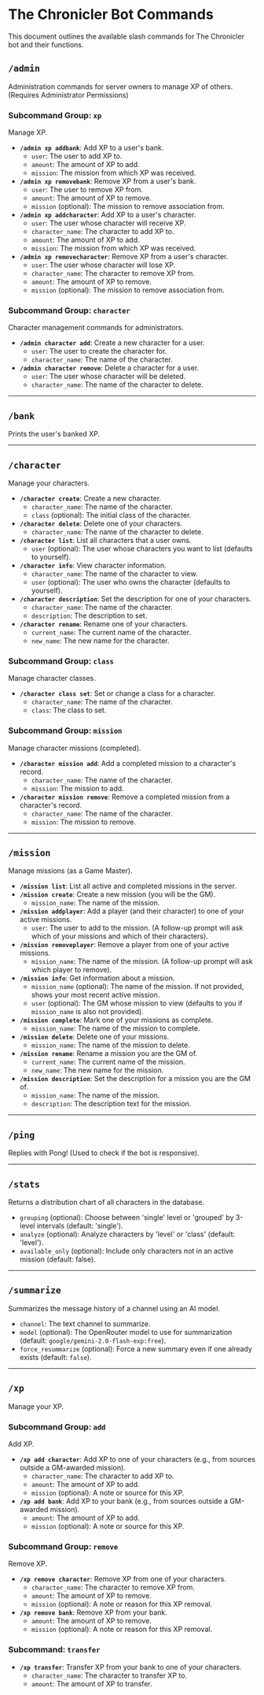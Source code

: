 # The Chronicler Bot Commands

This document outlines the available slash commands for The Chronicler bot and their functions.

## `/admin`
Administration commands for server owners to manage XP of others. (Requires Administrator Permissions)

### Subcommand Group: `xp`
Manage XP.
-   **`/admin xp addbank`**: Add XP to a user's bank.
    -   `user`: The user to add XP to.
    -   `amount`: The amount of XP to add.
    -   `mission`: The mission from which XP was received.
-   **`/admin xp removebank`**: Remove XP from a user's bank.
    -   `user`: The user to remove XP from.
    -   `amount`: The amount of XP to remove.
    -   `mission` (optional): The mission to remove association from.
-   **`/admin xp addcharacter`**: Add XP to a user's character.
    -   `user`: The user whose character will receive XP.
    -   `character_name`: The character to add XP to.
    -   `amount`: The amount of XP to add.
    -   `mission`: The mission from which XP was received.
-   **`/admin xp removecharacter`**: Remove XP from a user's character.
    -   `user`: The user whose character will lose XP.
    -   `character_name`: The character to remove XP from.
    -   `amount`: The amount of XP to remove.
    -   `mission` (optional): The mission to remove association from.

### Subcommand Group: `character`
Character management commands for administrators.
-   **`/admin character add`**: Create a new character for a user.
    -   `user`: The user to create the character for.
    -   `character_name`: The name of the character.
-   **`/admin character remove`**: Delete a character for a user.
    -   `user`: The user whose character will be deleted.
    -   `character_name`: The name of the character to delete.

---

## `/bank`
Prints the user's banked XP.

---

## `/character`
Manage your characters.

-   **`/character create`**: Create a new character.
    -   `character_name`: The name of the character.
    -   `class` (optional): The initial class of the character.
-   **`/character delete`**: Delete one of your characters.
    -   `character_name`: The name of the character to delete.
-   **`/character list`**: List all characters that a user owns.
    -   `user` (optional): The user whose characters you want to list (defaults to yourself).
-   **`/character info`**: View character information.
    -   `character_name`: The name of the character to view.
    -   `user` (optional): The user who owns the character (defaults to yourself).
-   **`/character description`**: Set the description for one of your characters.
    -   `character_name`: The name of the character.
    -   `description`: The description to set.
-   **`/character rename`**: Rename one of your characters.
    -   `current_name`: The current name of the character.
    -   `new_name`: The new name for the character.

### Subcommand Group: `class`
Manage character classes.
-   **`/character class set`**: Set or change a class for a character.
    -   `character_name`: The name of the character.
    -   `class`: The class to set.

### Subcommand Group: `mission`
Manage character missions (completed).
-   **`/character mission add`**: Add a completed mission to a character's record.
    -   `character_name`: The name of the character.
    -   `mission`: The mission to add.
-   **`/character mission remove`**: Remove a completed mission from a character's record.
    -   `character_name`: The name of the character.
    -   `mission`: The mission to remove.

---

## `/mission`
Manage missions (as a Game Master).

-   **`/mission list`**: List all active and completed missions in the server.
-   **`/mission create`**: Create a new mission (you will be the GM).
    -   `mission_name`: The name of the mission.
-   **`/mission addplayer`**: Add a player (and their character) to one of your active missions.
    -   `user`: The user to add to the mission. (A follow-up prompt will ask which of your missions and which of their characters).
-   **`/mission removeplayer`**: Remove a player from one of your active missions.
    -   `mission_name`: The name of the mission. (A follow-up prompt will ask which player to remove).
-   **`/mission info`**: Get information about a mission.
    -   `mission_name` (optional): The name of the mission. If not provided, shows your most recent active mission.
    -   `user` (optional): The GM whose mission to view (defaults to you if `mission_name` is also not provided).
-   **`/mission complete`**: Mark one of your missions as complete.
    -   `mission_name`: The name of the mission to complete.
-   **`/mission delete`**: Delete one of your missions.
    -   `mission_name`: The name of the mission to delete.
-   **`/mission rename`**: Rename a mission you are the GM of.
    -   `current_name`: The current name of the mission.
    -   `new_name`: The new name for the mission.
-   **`/mission description`**: Set the description for a mission you are the GM of.
    -   `mission_name`: The name of the mission.
    -   `description`: The description text for the mission.

---

## `/ping`
Replies with Pong! (Used to check if the bot is responsive).

---

## `/stats`
Returns a distribution chart of all characters in the database.
-   `grouping` (optional): Choose between 'single' level or 'grouped' by 3-level intervals (default: 'single').
-   `analyze` (optional): Analyze characters by 'level' or 'class' (default: 'level').
-   `available_only` (optional): Include only characters not in an active mission (default: false).

---

## `/summarize`
Summarizes the message history of a channel using an AI model.
-   `channel`: The text channel to summarize.
-   `model` (optional): The OpenRouter model to use for summarization (default: `google/gemini-2.0-flash-exp:free`).
-   `force_resummarize` (optional): Force a new summary even if one already exists (default: `false`).

---

## `/xp`
Manage your XP.

### Subcommand Group: `add`
Add XP.
-   **`/xp add character`**: Add XP to one of your characters (e.g., from sources outside a GM-awarded mission).
    -   `character_name`: The character to add XP to.
    -   `amount`: The amount of XP to add.
    -   `mission` (optional): A note or source for this XP.
-   **`/xp add bank`**: Add XP to your bank (e.g., from sources outside a GM-awarded mission).
    -   `amount`: The amount of XP to add.
    -   `mission` (optional): A note or source for this XP.

### Subcommand Group: `remove`
Remove XP.
-   **`/xp remove character`**: Remove XP from one of your characters.
    -   `character_name`: The character to remove XP from.
    -   `amount`: The amount of XP to remove.
    -   `mission` (optional): A note or reason for this XP removal.
-   **`/xp remove bank`**: Remove XP from your bank.
    -   `amount`: The amount of XP to remove.
    -   `mission` (optional): A note or reason for this XP removal.

### Subcommand: `transfer`
-   **`/xp transfer`**: Transfer XP from your bank to one of your characters.
    -   `character_name`: The character to transfer XP to.
    -   `amount`: The amount of XP to transfer.
